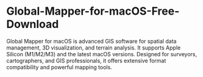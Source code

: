 # Global-Mapper-for-macOS-Free-Download
Global Mapper for macOS is advanced GIS software for spatial data management, 3D visualization, and terrain analysis. It supports Apple Silicon (M1/M2/M3) and the latest macOS versions. Designed for surveyors, cartographers, and GIS professionals, it offers extensive format compatibility and powerful mapping tools.
